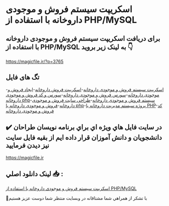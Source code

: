 # اسکریپت سیستم فروش و موجودی داروخانه با استفاده از PHP/MySQL

## برای دریافت اسکریپت سیستم فروش و موجودی داروخانه با استفاده از PHP/MySQL به لینک زیر بروید 👇

https://magicfile.ir/?p=3765

## تگ های فایل

-[اسکریپت سیستم فروش و موجودی داروخانه](https://magicfile.ir/product/%d8%b3%db%8c%d8%b3%d8%aa%d9%85-%d9%81%d8%b1%d9%88%d8%b4-%d9%85%d9%88%d8%ac%d9%88%d8%af%db%8c-%d8%af%d8%a7%d8%b1%d9%88%d8%ae%d8%a7%d9%86%d9%87-php-mysql/)-[اسکریپت فروش داروخانه](https://magicfile.ir/product/%d8%b3%db%8c%d8%b3%d8%aa%d9%85-%d9%81%d8%b1%d9%88%d8%b4-%d9%85%d9%88%d8%ac%d9%88%d8%af%db%8c-%d8%af%d8%a7%d8%b1%d9%88%d8%ae%d8%a7%d9%86%d9%87-php-mysql/)-[ایجاد فروش و موجودی داروخانه](https://magicfile.ir/product/%d8%b3%db%8c%d8%b3%d8%aa%d9%85-%d9%81%d8%b1%d9%88%d8%b4-%d9%85%d9%88%d8%ac%d9%88%d8%af%db%8c-%d8%af%d8%a7%d8%b1%d9%88%d8%ae%d8%a7%d9%86%d9%87-php-mysql/)-[سورس فروش و موجودی داروخانه](https://magicfile.ir/product/%d8%b3%db%8c%d8%b3%d8%aa%d9%85-%d9%81%d8%b1%d9%88%d8%b4-%d9%85%d9%88%d8%ac%d9%88%d8%af%db%8c-%d8%af%d8%a7%d8%b1%d9%88%d8%ae%d8%a7%d9%86%d9%87-php-mysql/)-[سورس و کد فروش و موجودی داروخانه php](https://magicfile.ir/product/%d8%b3%db%8c%d8%b3%d8%aa%d9%85-%d9%81%d8%b1%d9%88%d8%b4-%d9%85%d9%88%d8%ac%d9%88%d8%af%db%8c-%d8%af%d8%a7%d8%b1%d9%88%d8%ae%d8%a7%d9%86%d9%87-php-mysql/)-[سیستم فروش و موجودی داروخانه](https://magicfile.ir/product/%d8%b3%db%8c%d8%b3%d8%aa%d9%85-%d9%81%d8%b1%d9%88%d8%b4-%d9%85%d9%88%d8%ac%d9%88%d8%af%db%8c-%d8%af%d8%a7%d8%b1%d9%88%d8%ae%d8%a7%d9%86%d9%87-php-mysql/)-[طراحی سایت فروش و موجودی داروخانه](https://magicfile.ir/product/%d8%b3%db%8c%d8%b3%d8%aa%d9%85-%d9%81%d8%b1%d9%88%d8%b4-%d9%85%d9%88%d8%ac%d9%88%d8%af%db%8c-%d8%af%d8%a7%d8%b1%d9%88%d8%ae%d8%a7%d9%86%d9%87-php-mysql/)-[فروش و موجودی داروخانه با php](https://magicfile.ir/product/%d8%b3%db%8c%d8%b3%d8%aa%d9%85-%d9%81%d8%b1%d9%88%d8%b4-%d9%85%d9%88%d8%ac%d9%88%d8%af%db%8c-%d8%af%d8%a7%d8%b1%d9%88%d8%ae%d8%a7%d9%86%d9%87-php-mysql/)-[پروژه سیستم مدیریت داروخانه با PHP](https://magicfile.ir/product/%d8%b3%db%8c%d8%b3%d8%aa%d9%85-%d9%81%d8%b1%d9%88%d8%b4-%d9%85%d9%88%d8%ac%d9%88%d8%af%db%8c-%d8%af%d8%a7%d8%b1%d9%88%d8%ae%d8%a7%d9%86%d9%87-php-mysql/)-[کد فروش و موجودی داروخانه](https://magicfile.ir/product/%d8%b3%db%8c%d8%b3%d8%aa%d9%85-%d9%81%d8%b1%d9%88%d8%b4-%d9%85%d9%88%d8%ac%d9%88%d8%af%db%8c-%d8%af%d8%a7%d8%b1%d9%88%d8%ae%d8%a7%d9%86%d9%87-php-mysql/)

## ✔️ در سايت فايل هاي ويژه اي براي برنامه نويسان طراحان دانشجويان و دانش آموزان قرار داده ايم از بقيه فايل سايت نيز ديدن فرماييد

https://magicfile.ir


## لينک دانلود اصلي 📥 :

[اسکریپت سیستم فروش و موجودی داروخانه با استفاده از PHP/MySQL](https://magicfile.ir/product/%d8%b3%db%8c%d8%b3%d8%aa%d9%85-%d9%81%d8%b1%d9%88%d8%b4-%d9%85%d9%88%d8%ac%d9%88%d8%af%db%8c-%d8%af%d8%a7%d8%b1%d9%88%d8%ae%d8%a7%d9%86%d9%87-php-mysql/) 


🙏با تشکر از همراهي شما مشتاقانه در وبسایت منتظر شما دوست عزیز هستیم

